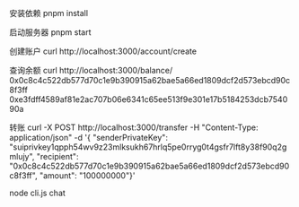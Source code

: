 安装依赖
pnpm install

启动服务器
pnpm start

创建账户
curl http://localhost:3000/account/create

查询余额 
curl http://localhost:3000/balance/
0x0c8c4c522db577d70c1e9b390915a62bae5a66ed1809dcf2d573ebcd90c8f3ff
0xe3fdff4589af81e2ac707b06e6341c65ee513f9e301e17b5184253dcb754090a

转账
curl -X POST http://localhost:3000/transfer \-H "Content-Type: application/json" \-d '{  "senderPrivateKey": "suiprivkey1qpph54wv9z23mlksukh67hrlq5pe0rryg0t4gsfr7lft8y38f90q2gmlujy",  "recipient": "0x0c8c4c522db577d70c1e9b390915a62bae5a66ed1809dcf2d573ebcd90c8f3ff",  "amount": "100000000"}'


node cli.js chat



